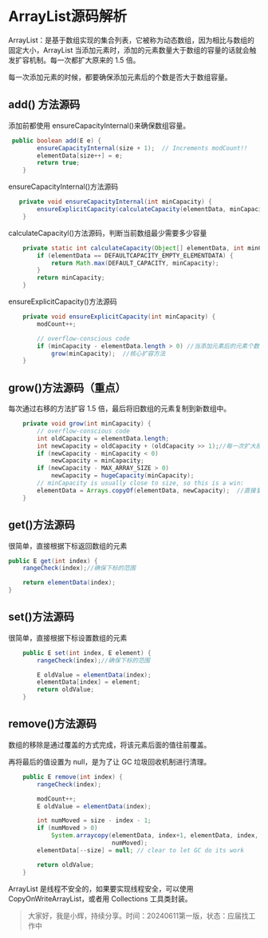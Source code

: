# ArrayList源码解析

ArrayList：是基于数组实现的集合列表，它被称为动态数组，因为相比与数组的固定大小，ArrayList 当添加元素时，添加的元素数量大于数组的容量的话就会触发扩容机制。每一次都扩大原来的 1.5 倍。



每一次添加元素的时候，都要确保添加元素后的个数是否大于数组容量。

## add() 方法源码

添加前都使用 ensureCapacityInternal()来确保数组容量。

```java
 public boolean add(E e) {
        ensureCapacityInternal(size + 1);  // Increments modCount!!
        elementData[size++] = e;
        return true;
    }
```

ensureCapacityInternal()方法源码

```java
   private void ensureCapacityInternal(int minCapacity) {
        ensureExplicitCapacity(calculateCapacity(elementData, minCapacity));//进一步判断是否有足够的容量
    }
```

calculateCapacityl()方法源码，判断当前数组最少需要多少容量

```java
    private static int calculateCapacity(Object[] elementData, int minCapacity) {
        if (elementData == DEFAULTCAPACITY_EMPTY_ELEMENTDATA) {
            return Math.max(DEFAULT_CAPACITY, minCapacity);
        }
        return minCapacity;
    }
```

ensureExplicitCapacity()方法源码

```java
    private void ensureExplicitCapacity(int minCapacity) {
        modCount++;

        // overflow-conscious code
        if (minCapacity - elementData.length > 0) //当添加元素后的元素个数 大于 数组容量时
            grow(minCapacity);  //核心扩容方法
    }
```

## grow()方法源码（重点）

每次通过右移的方法扩容 1.5 倍，最后将旧数组的元素复制到新数组中。

```java
    private void grow(int minCapacity) {
        // overflow-conscious code
        int oldCapacity = elementData.length;
        int newCapacity = oldCapacity + (oldCapacity >> 1);//每一次扩大原来的 1.5 倍
        if (newCapacity - minCapacity < 0)
            newCapacity = minCapacity;
        if (newCapacity - MAX_ARRAY_SIZE > 0)
            newCapacity = hugeCapacity(minCapacity);
        // minCapacity is usually close to size, so this is a win:
        elementData = Arrays.copyOf(elementData, newCapacity);  //直接复制
    }
```

## get()方法源码

很简单，直接根据下标返回数组的元素

```java
public E get(int index) {
    rangeCheck(index);//确保下标的范围

    return elementData(index);
}
```

##  set()方法源码

很简单，直接根据下标设置数组的元素

```java
    public E set(int index, E element) {
        rangeCheck(index);//确保下标的范围

        E oldValue = elementData(index);
        elementData[index] = element;
        return oldValue;
    }
```

## remove()方法源码

数组的移除是通过覆盖的方式完成，将该元素后面的值往前覆盖。

再将最后的值设置为 null，是为了让 GC 垃圾回收机制进行清理。

```java
    public E remove(int index) {
        rangeCheck(index);

        modCount++;
        E oldValue = elementData(index);

        int numMoved = size - index - 1;
        if (numMoved > 0)
            System.arraycopy(elementData, index+1, elementData, index,
                             numMoved);
        elementData[--size] = null; // clear to let GC do its work

        return oldValue;
    }
```



ArrayList 是线程不安全的，如果要实现线程安全，可以使用 CopyOnWriteArrayList，或者用 Collections 工具类封装。



> 大家好，我是小辉，持续分享。时间：20240611第一版，状态：应届找工作中